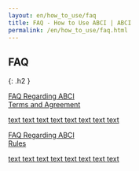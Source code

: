 ```yaml
---
layout: en/how_to_use/faq
title: FAQ - How to Use ABCI | ABCI
permalink: /en/how_to_use/faq.html
---
```



## FAQ
{: .h2 }

<div class="cf">
<a href="./yakkan.html" class="box_menu2"><div><p>FAQ Regarding ABCI<br />Terms and Agreement</p><span>text text text text text text text text</span></div></a>
<a href="./kiyaku.html" class="box_menu2"><div><p>FAQ Regarding ABCI<br />Rules</p><span>text text text text text text text text</span></div></a>
</div>
